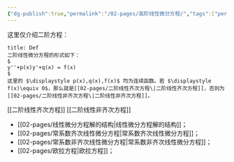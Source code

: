 ```yaml
---
{"dg-publish":true,"permalink":"/02-pages/高阶线性微分方程/","tags":["personal/blog","math/高等数学/微分方程"]}
---
```


这里仅介绍二阶方程：
```ad-note
title: Def
二阶线性微分方程的形式如下：
$
y''+p(x)y'+q(x) = f(x)
$
这里的 $\displaystyle p(x),q(x),f(x)$ 均为连续函数。若 $\displaystyle f(x)\equiv 0$，那么就是[[02-pages/二阶线性齐次方程\|二阶线性齐次方程]]，否则为[[02-pages/二阶线性非齐次方程\|二阶线性非齐次方程]]。
```
[[二阶线性齐次方程]]
[[二阶线性非齐次方程]]

- [[02-pages/线性微分方程解的结构\|线性微分方程解的结构]]；
- [[02-pages/常系数齐次线性微分方程\|常系数齐次线性微分方程]]；
- [[02-pages/常系数非齐次线性微分方程\|常系数非齐次线性微分方程]]；
- [[02-pages/欧拉方程\|欧拉方程]]；